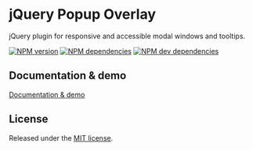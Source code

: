 # jQuery Popup Overlay

jQuery plugin for responsive and accessible modal windows and tooltips.

[![NPM version](https://img.shields.io/npm/v/jquery-popup-overlay.svg?style=flat)](https://www.npmjs.com/package/jquery-popup-overlay)
[![NPM dependencies](https://img.shields.io/david/vast-engineering/jquery-popup-overlay.svg?style=flat)](https://david-dm.org/vast-engineering/jquery-popup-overlay)
[![NPM dev dependencies](https://img.shields.io/david/dev/vast-engineering/jquery-popup-overlay.svg?style=flat)](https://david-dm.org/vast-engineering/jquery-popup-overlay?type=dev)
<!-- [![NPM dev dependencies](https://david-dm.org/vast-engineering/jquery-popup-overlay/dev-status.svg)](https://www.npmjs.com/package/jquery-popup-overlay) -->
<!-- [![Downloads](https://img.shields.io/npm/dw/jquery-popup-overlay.svg?style=flat)](https://www.npmjs.com/package/jquery-popup-overlay) -->
<!-- [![GitHub stars](https://img.shields.io/github/stars/vast-engineering/jquery-popup-overlay.svg?label=Stars&style=flat)](https://github.com/vast-engineering/jquery-popup-overlay) -->

## Documentation & demo
[Documentation & demo](https://vast-engineering.github.io/jquery-popup-overlay/)

## License
Released under the [MIT license](http://www.opensource.org/licenses/MIT).


<!-- [![build status][travis-image]][travis-url] -->
<!-- [![Build status][appveyor-image]][appveyor-url] -->
<!-- [travis-image]: https://img.shields.io/travis/jquery-popup-overlay/jquery-popup-overlay/gh-pages.svg?style=flat -->
<!-- [travis-url]: https://travis-ci.org/jquery-popup-overlay/jquery-popup-overlay -->
<!-- [appveyor-image]: https://ci.appveyor.com/api/projects/status/iwxmiobcvbw3b0av/branch/gh-pages?svg=true -->
<!-- [appveyor-url]: https://ci.appveyor.com/project/jquery-popup-overlay/jquery-popup-overlay/branch/gh-pages -->
